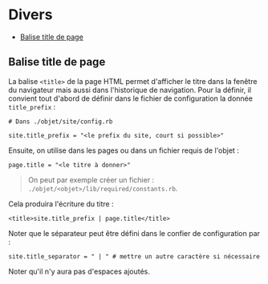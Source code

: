 # Divers

* [Balise title de page](#titledepage)
<a name='titledepage'></a>

## Balise title de page

La balise `<title>` de la page HTML permet d'afficher le titre dans la fenêtre du navigateur mais aussi dans l'historique de navigation. Pour la définir, il convient tout d'abord de définir dans le fichier de configuration la donnée `title_prefix` :

    # Dans ./objet/site/config.rb

    site.title_prefix = "<le prefix du site, court si possible>"

Ensuite, on utilise dans les pages ou dans un fichier requis de l'objet :

    page.title = "<le titre à donner>"

> On peut par exemple créer un fichier : `./objet/<objet>/lib/required/constants.rb`.

Cela produira l'écriture du titre :

    <title>site.title_prefix | page.title</title>

Noter que le séparateur peut être défini dans le confier de configuration par :

    site.title_separator = " | " # mettre un autre caractère si nécessaire

Noter qu'il n'y aura pas d'espaces ajoutés.

